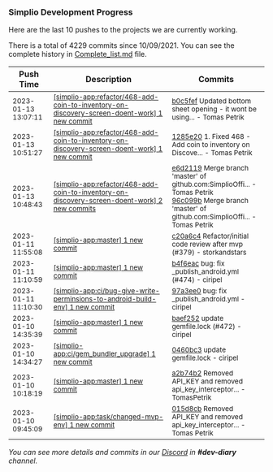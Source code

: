 
### Simplio Development Progress

Here are the last 10 pushes to the projects we are currently working.

There is a total of 4229 commits since 10/09/2021. You can see the complete history in
 [Complete_list.md](Complete_list.md) file.

| Push Time | Description | Commits |
| --- | --- | --- |
| <sub>2023-01-13 13:07:11</sub> | <sub>[[simplio-app:refactor/468\-add\-coin\-to\-inventory\-on\-discovery\-screen\-doent\-work] 1 new commit](https://github.com/SimplioOfficial/simplio-app/commit/b0c5fef34584503f01a08b782997fd7e68e7137c)</sub> | <sub>[b0c5fef](https://github.com/SimplioOfficial/simplio-app/commit/b0c5fef34584503f01a08b782997fd7e68e7137c) Updated bottom sheet opening - it wont be using... - Tomas Petrik</sub> |
| <sub>2023-01-13 10:51:27</sub> | <sub>[[simplio-app:refactor/468\-add\-coin\-to\-inventory\-on\-discovery\-screen\-doent\-work] 1 new commit](https://github.com/SimplioOfficial/simplio-app/commit/1285e2009b629e033237b0acb1144ec0685a0005)</sub> | <sub>[1285e20](https://github.com/SimplioOfficial/simplio-app/commit/1285e2009b629e033237b0acb1144ec0685a0005) 1. Fixed 468 - Add coin to inventory on Discove... - Tomas Petrik</sub> |
| <sub>2023-01-13 10:48:43</sub> | <sub>[[simplio-app:refactor/468\-add\-coin\-to\-inventory\-on\-discovery\-screen\-doent\-work] 2 new commits](https://github.com/SimplioOfficial/simplio-app/compare/e6d21199b0f0^...96c099b7cf17)</sub> | <sub>[e6d2119](https://github.com/SimplioOfficial/simplio-app/commit/e6d21199b0f0510ef1f3898673ef4f98dc07fa7a) Merge branch 'master' of github.com:SimplioOffi... - Tomas Petrik<br>[96c099b](https://github.com/SimplioOfficial/simplio-app/commit/96c099b7cf1752d7b35cb0afbb56c928b7ddb71b) Merge branch 'master' of github.com:SimplioOffi... - Tomas Petrik</sub> |
| <sub>2023-01-11 11:55:08</sub> | <sub>[[simplio-app:master] 1 new commit](https://github.com/SimplioOfficial/simplio-app/commit/c20a6c44481570bd169d45529c2cd47c29c6ed22)</sub> | <sub>[c20a6c4](https://github.com/SimplioOfficial/simplio-app/commit/c20a6c44481570bd169d45529c2cd47c29c6ed22) Refactor/initial code review after mvp (#379) - storkandstars</sub> |
| <sub>2023-01-11 11:10:59</sub> | <sub>[[simplio-app:master] 1 new commit](https://github.com/SimplioOfficial/simplio-app/commit/b4f6eacc62fb27d2bf58884720328fc527bb45a8)</sub> | <sub>[b4f6eac](https://github.com/SimplioOfficial/simplio-app/commit/b4f6eacc62fb27d2bf58884720328fc527bb45a8) bug: fix _publish_android.yml (#474) - ciripel</sub> |
| <sub>2023-01-11 11:10:30</sub> | <sub>[[simplio-app:ci/bug\-give\-write\-perminsions\-to\-android\-build\-env] 1 new commit](https://github.com/SimplioOfficial/simplio-app/commit/97a3ee04dae45bca2bb9fc2a8aaf6823fbaaf2eb)</sub> | <sub>[97a3ee0](https://github.com/SimplioOfficial/simplio-app/commit/97a3ee04dae45bca2bb9fc2a8aaf6823fbaaf2eb) bug: fix _publish_android.yml - ciripel</sub> |
| <sub>2023-01-10 14:35:39</sub> | <sub>[[simplio-app:master] 1 new commit](https://github.com/SimplioOfficial/simplio-app/commit/baef25253184ff9cc004ad2cf3a4d7c91f8bc787)</sub> | <sub>[baef252](https://github.com/SimplioOfficial/simplio-app/commit/baef25253184ff9cc004ad2cf3a4d7c91f8bc787) update gemfile.lock (#472) - ciripel</sub> |
| <sub>2023-01-10 14:34:27</sub> | <sub>[[simplio-app:ci/gem\_bundler\_upgrade] 1 new commit](https://github.com/SimplioOfficial/simplio-app/commit/0460bc3ec5e4121d65c40dfaeeaa7d6a4712098c)</sub> | <sub>[0460bc3](https://github.com/SimplioOfficial/simplio-app/commit/0460bc3ec5e4121d65c40dfaeeaa7d6a4712098c) update gemfile.lock - ciripel</sub> |
| <sub>2023-01-10 10:18:19</sub> | <sub>[[simplio-app:master] 1 new commit](https://github.com/SimplioOfficial/simplio-app/commit/a2b74b2d25a3896ccc196a14268c43c58e4fdb08)</sub> | <sub>[a2b74b2](https://github.com/SimplioOfficial/simplio-app/commit/a2b74b2d25a3896ccc196a14268c43c58e4fdb08) Removed API_KEY and removed api_key_interceptor... - TomasPetrik</sub> |
| <sub>2023-01-10 09:45:09</sub> | <sub>[[simplio-app:task/changed\-mvp\-env] 1 new commit](https://github.com/SimplioOfficial/simplio-app/commit/015d8cbfd09043749eb70deea569ec9254ab99a8)</sub> | <sub>[015d8cb](https://github.com/SimplioOfficial/simplio-app/commit/015d8cbfd09043749eb70deea569ec9254ab99a8) Removed API_KEY and removed api_key_interceptor... - Tomas Petrik</sub> |

_You can see more details and commits in our [Discord](https://discord.gg/aKhjuwZmdP) in **#dev-diary** channel._
